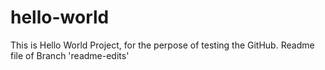 # hello-world
This is Hello World Project, for the perpose of testing the GitHub.
Readme file of Branch 'readme-edits'
